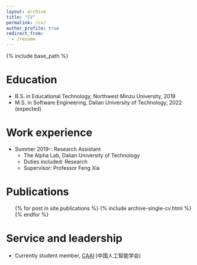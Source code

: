 ```yaml
---
layout: archive
title: "CV"
permalink: /cv/
author_profile: true
redirect_from:
  - /resume
---
```


{% include base_path %}

Education
======
* B.S. in Educational Technology, Northwest Minzu University, 2019
* M.S. in Software Engineering, Dalian University of Technology, 2022 (expected)

Work experience
======
* Summer 2019-: Research Assistant
  * The Alpha Lab, Dalian University of Technology
  * Duties included: Research
  * Supervisor: Professor Feng Xia

Publications
======
  <ul>{% for post in site.publications %}
    {% include archive-single-cv.html %}
  {% endfor %}</ul>
  
Service and leadership
======
* Currently student member, [CAAI](www.caai.cn) (中国人工智能学会)
